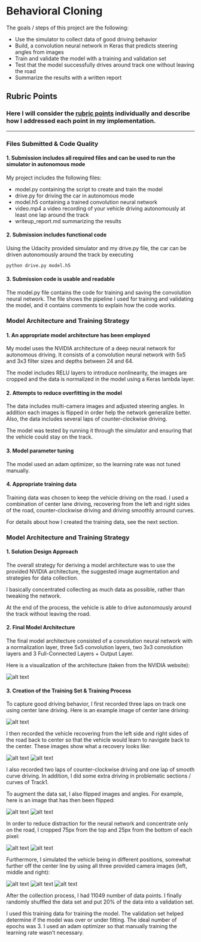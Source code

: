 # Behavioral Cloning


The goals / steps of this project are the following:

* Use the simulator to collect data of good driving behavior
* Build, a convolution neural network in Keras that predicts steering angles from images
* Train and validate the model with a training and validation set
* Test that the model successfully drives around track one without leaving the road
* Summarize the results with a written report


[//]: # (Image References)

[image1]: ./examples/nvidia-architecture.png "Model Visualization"
[image2]: ./examples/center.png "Center"
[image3]: ./examples/recovery_left.png "Recovery Image Left"
[image4]: ./examples/recovery_right.png "Recovery Image Right"
[image5]: ./examples/uncropped.jpg "Uncropped"
[image6]: ./examples/cropped.jpg "Cropped"
[image7]: ./examples/unflipped.jpg "Unflipped"
[image8]: ./examples/flipped.jpg "Flipped"
[image9]: ./examples/left.jpg "Left"
[image10]: ./examples/middle.jpg "Middle"
[image11]: ./examples/right.jpg "Right"

## Rubric Points
### Here I will consider the [rubric points](https://review.udacity.com/#!/rubrics/432/view) individually and describe how I addressed each point in my implementation.  

---
### Files Submitted & Code Quality

#### 1. Submission includes all required files and can be used to run the simulator in autonomous mode

My project includes the following files:

* model.py containing the script to create and train the model
* drive.py for driving the car in autonomous mode
* model.h5 containing a trained convolution neural network 
* video.mp4 a video recording of your vehicle driving autonomously at least one lap around the track
* writeup_report.md summarizing the results

#### 2. Submission includes functional code
Using the Udacity provided simulator and my drive.py file, the car can be driven autonomously around the track by executing
 
```sh
python drive.py model.h5
```

#### 3. Submission code is usable and readable

The model.py file contains the code for training and saving the convolution neural network. The file shows the pipeline I used for training and validating the model, and it contains comments to explain how the code works.

### Model Architecture and Training Strategy

#### 1. An appropriate model architecture has been employed

My model uses the NVIDIA architecture of a deep neural network for autonomous driving. It consists of a convolution neural network with 5x5 and 3x3 filter sizes and depths between 24 and 64. 

The model includes RELU layers to introduce nonlinearity, the images are cropped and the data is normalized in the model using a Keras lambda layer. 

#### 2. Attempts to reduce overfitting in the model

The data includes multi-camera images and adjusted steering angles. In addition each images is flipped in order help the network generalize better. Also, the data includes several laps of counter-clockwise driving.

The model was tested by running it through the simulator and ensuring that the vehicle could stay on the track.

#### 3. Model parameter tuning

The model used an adam optimizer, so the learning rate was not tuned manually.

#### 4. Appropriate training data

Training data was chosen to keep the vehicle driving on the road. I used a combination of center lane driving, recovering from the left and right sides of the road, counter-clockwise driving and driving smoothly arround curves.

For details about how I created the training data, see the next section. 

### Model Architecture and Training Strategy

#### 1. Solution Design Approach

The overall strategy for deriving a model architecture was to use the provided NVIDIA architecture, the suggested image augmentation and strategies for data collection.

I basically concentrated collecting as much data as possible, rather than tweaking the network.

At the end of the process, the vehicle is able to drive autonomously around the track without leaving the road.

#### 2. Final Model Architecture

The final model architecture consisted of a convolution neural network with a normalization layer, three 5x5 convolution layers, two 3x3 convolution layers and 3 Full-Connected Layers + Output Layer.

Here is a visualization of the architecture (taken from the NVIDIA website):

![alt text][image1]

#### 3. Creation of the Training Set & Training Process

To capture good driving behavior, I first recorded three laps on track one using center lane driving. Here is an example image of center lane driving:

![alt text][image2]

I then recorded the vehicle recovering from the left side and right sides of the road back to center so that the vehicle would learn to navigate back to the center. These images show what a recovery looks like:

![alt text][image3]
![alt text][image4]

I also recorded two laps of counter-clockwise driving and one lap of smooth curve driving. In addition, I did some extra driving in problematic sections / curves of Track1.


To augment the data sat, I also flipped images and angles. For example, here is an image that has then been flipped:

![alt text][image7]
![alt text][image8]

In order to reduce distraction for the neural network and concentrate only on the road, I cropped 75px from the top and 25px from the bottom of each pixel:

![alt text][image5]
![alt text][image6]

Furthermore, I simulated the vehicle being in different positions, somewhat further off the center line by using all three provided camera images (left, middle and right):

![alt text][image9]
![alt text][image10]
![alt text][image11]

After the collection process, I had 11049 number of data points. I finally randomly shuffled the data set and put 20% of the data into a validation set. 

I used this training data for training the model. The validation set helped determine if the model was over or under fitting. The ideal number of epochs was 3. I used an adam optimizer so that manually training the learning rate wasn't necessary.


